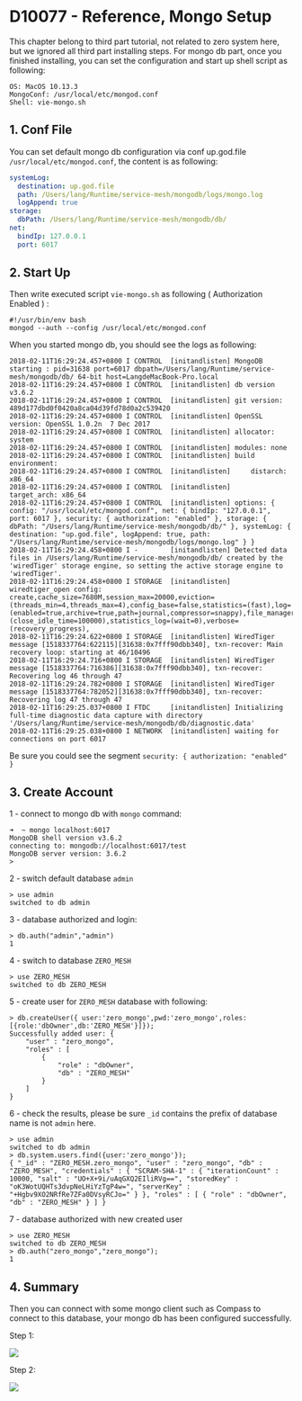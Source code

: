 # D10077 - Reference, Mongo Setup

This chapter belong to third part tutorial, not related to zero system here, but we ignored all third part installing
steps. For mongo db part, once you finished installing, you can set the configuration and start up shell script as
following:

```properties
OS: MacOS 10.13.3
MongoConf: /usr/local/etc/mongod.conf
Shell: vie-mongo.sh
```

## 1. Conf File

You can set default mongo db configuration via conf up.god.file `/usr/local/etc/mongod.conf`, the content is as
following:

```yaml
systemLog:
  destination: up.god.file
  path: /Users/lang/Runtime/service-mesh/mongodb/logs/mongo.log
  logAppend: true
storage:
  dbPath: /Users/lang/Runtime/service-mesh/mongodb/db/
net:
  bindIp: 127.0.0.1
  port: 6017
```

## 2. Start Up

Then write executed script `vie-mongo.sh` as following \( Authorization Enabled \) :

```shell
#!/usr/bin/env bash
mongod --auth --config /usr/local/etc/mongod.conf
```

When you started mongo db, you should see the logs as following:

```shell
2018-02-11T16:29:24.457+0800 I CONTROL  [initandlisten] MongoDB starting : pid=31638 port=6017 dbpath=/Users/lang/Runtime/service-mesh/mongodb/db/ 64-bit host=LangdeMacBook-Pro.local
2018-02-11T16:29:24.457+0800 I CONTROL  [initandlisten] db version v3.6.2
2018-02-11T16:29:24.457+0800 I CONTROL  [initandlisten] git version: 489d177dbd0f0420a8ca04d39fd78d0a2c539420
2018-02-11T16:29:24.457+0800 I CONTROL  [initandlisten] OpenSSL version: OpenSSL 1.0.2n  7 Dec 2017
2018-02-11T16:29:24.457+0800 I CONTROL  [initandlisten] allocator: system
2018-02-11T16:29:24.457+0800 I CONTROL  [initandlisten] modules: none
2018-02-11T16:29:24.457+0800 I CONTROL  [initandlisten] build environment:
2018-02-11T16:29:24.457+0800 I CONTROL  [initandlisten]     distarch: x86_64
2018-02-11T16:29:24.457+0800 I CONTROL  [initandlisten]     target_arch: x86_64
2018-02-11T16:29:24.457+0800 I CONTROL  [initandlisten] options: { config: "/usr/local/etc/mongod.conf", net: { bindIp: "127.0.0.1", port: 6017 }, security: { authorization: "enabled" }, storage: { dbPath: "/Users/lang/Runtime/service-mesh/mongodb/db/" }, systemLog: { destination: "up.god.file", logAppend: true, path: "/Users/lang/Runtime/service-mesh/mongodb/logs/mongo.log" } }
2018-02-11T16:29:24.458+0800 I -        [initandlisten] Detected data files in /Users/lang/Runtime/service-mesh/mongodb/db/ created by the 'wiredTiger' storage engine, so setting the active storage engine to 'wiredTiger'.
2018-02-11T16:29:24.458+0800 I STORAGE  [initandlisten] wiredtiger_open config: create,cache_size=7680M,session_max=20000,eviction=(threads_min=4,threads_max=4),config_base=false,statistics=(fast),log=(enabled=true,archive=true,path=journal,compressor=snappy),file_manager=(close_idle_time=100000),statistics_log=(wait=0),verbose=(recovery_progress),
2018-02-11T16:29:24.622+0800 I STORAGE  [initandlisten] WiredTiger message [1518337764:622115][31638:0x7fff90dbb340], txn-recover: Main recovery loop: starting at 46/10496
2018-02-11T16:29:24.716+0800 I STORAGE  [initandlisten] WiredTiger message [1518337764:716386][31638:0x7fff90dbb340], txn-recover: Recovering log 46 through 47
2018-02-11T16:29:24.782+0800 I STORAGE  [initandlisten] WiredTiger message [1518337764:782052][31638:0x7fff90dbb340], txn-recover: Recovering log 47 through 47
2018-02-11T16:29:25.037+0800 I FTDC     [initandlisten] Initializing full-time diagnostic data capture with directory '/Users/lang/Runtime/service-mesh/mongodb/db/diagnostic.data'
2018-02-11T16:29:25.038+0800 I NETWORK  [initandlisten] waiting for connections on port 6017
```

Be sure you could see the segment `security: { authorization: "enabled" }`

## 3. Create Account

1 - connect to mongo db with `mongo` command:

```shell
➜  ~ mongo localhost:6017
MongoDB shell version v3.6.2
connecting to: mongodb://localhost:6017/test
MongoDB server version: 3.6.2
>
```

2 - switch default database `admin`

```shell
> use admin
switched to db admin
```

3 - database authorized and login:

```shell
> db.auth("admin","admin")
1
```

4 - switch to database `ZERO_MESH`

```shell
> use ZERO_MESH
switched to db ZERO_MESH
```

5 - create user for `ZERO_MESH` database with following:

```shell
> db.createUser({ user:'zero_mongo',pwd:'zero_mongo',roles:[{role:'dbOwner',db:'ZERO_MESH'}]});
Successfully added user: {
    "user" : "zero_mongo",
    "roles" : [
        {
            "role" : "dbOwner",
            "db" : "ZERO_MESH"
        }
    ]
}
```

6 - check the results, please be sure `_id` contains the prefix of database name is not `admin` here.

```shell
> use admin
switched to db admin
> db.system.users.find({user:'zero_mongo'});
{ "_id" : "ZERO_MESH.zero_mongo", "user" : "zero_mongo", "db" : "ZERO_MESH", "credentials" : { "SCRAM-SHA-1" : { "iterationCount" : 10000, "salt" : "UO+X+9i/uAqGXQ2EIliRVg==", "storedKey" : "oK3WotUQHTs3dvpNeLHiYzTgP4w=", "serverKey" : "+Hgbv9XO2NRfRe7ZFa0DVsyRCJo=" } }, "roles" : [ { "role" : "dbOwner", "db" : "ZERO_MESH" } ] }
```

7 - database authorized with new created user

```shell
> use ZERO_MESH
switched to db ZERO_MESH
> db.auth("zero_mongo","zero_mongo");
1
```

## 4. Summary

Then you can connect with some mongo client such as Compass to connect to this database, your mongo db has been
configured successfully.

Step 1:

![](/doc/image/d10077-1.png)

Step 2:

![](/doc/image/d10077-2.png)

